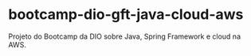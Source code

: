 # bootcamp-dio-gft-java-cloud-aws
Projeto do Bootcamp da DIO sobre Java, Spring Framework e cloud na AWS.
